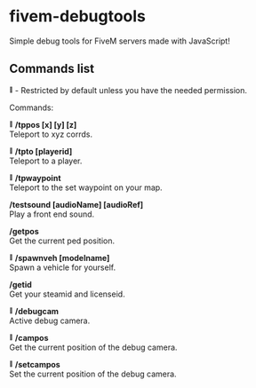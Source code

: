 # fivem-debugtools
Simple debug tools for FiveM servers made with JavaScript!

## Commands list

<sup><sub>🚫</sub></sup> - Restricted by default unless you have the needed permission.  

Commands:

<sup><sub>🚫</sub></sup> **/tppos [x] [y] [z]**  
Teleport to xyz corrds.  

<sup><sub>🚫</sub></sup> **/tpto [playerid]**  
Teleport to a player.  

<sup><sub>🚫</sub></sup> **/tpwaypoint**  
Teleport to the set waypoint on your map.  

**/testsound [audioName] [audioRef]**  
Play a front end sound.  

**/getpos**  
Get the current ped position.  

<sup><sub>🚫</sub></sup> **/spawnveh [modelname]**  
Spawn a vehicle for yourself.  

**/getid**  
Get your steamid and licenseid.  

<sup><sub>🚫</sub></sup> **/debugcam**  
Active debug camera.  

<sup><sub>🚫</sub></sup> **/campos**  
Get the current position of the debug camera.  

<sup><sub>🚫</sub></sup> **/setcampos**  
Set the current position of the debug camera.  

